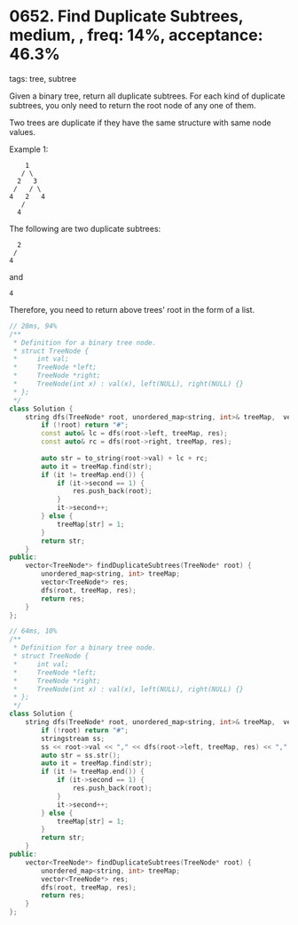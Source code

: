 # 0652. Find Duplicate Subtrees, medium, , freq: 14%, acceptance: 46.3%
tags: tree, subtree

Given a binary tree, return all duplicate subtrees. For each kind of duplicate subtrees, you only need to return the root node of any one of them.

Two trees are duplicate if they have the same structure with same node values.

Example 1:

        1
       / \
      2   3
     /   / \
    4   2   4
       /
      4
The following are two duplicate subtrees:

      2
     /
    4
and

    4
Therefore, you need to return above trees' root in the form of a list.

```c++
// 28ms, 94%
/**
 * Definition for a binary tree node.
 * struct TreeNode {
 *     int val;
 *     TreeNode *left;
 *     TreeNode *right;
 *     TreeNode(int x) : val(x), left(NULL), right(NULL) {}
 * };
 */
class Solution {
    string dfs(TreeNode* root, unordered_map<string, int>& treeMap,  vector<TreeNode*>& res) {
        if (!root) return "#";
        const auto& lc = dfs(root->left, treeMap, res);
        const auto& rc = dfs(root->right, treeMap, res);
        
        auto str = to_string(root->val) + lc + rc;
        auto it = treeMap.find(str);
        if (it != treeMap.end()) {
            if (it->second == 1) {
                res.push_back(root);
            }
            it->second++;
        } else {
            treeMap[str] = 1;
        }
        return str;
    }
public:
    vector<TreeNode*> findDuplicateSubtrees(TreeNode* root) {
        unordered_map<string, int> treeMap;
        vector<TreeNode*> res;
        dfs(root, treeMap, res);
        return res;
    }
};

// 64ms, 10%
/**
 * Definition for a binary tree node.
 * struct TreeNode {
 *     int val;
 *     TreeNode *left;
 *     TreeNode *right;
 *     TreeNode(int x) : val(x), left(NULL), right(NULL) {}
 * };
 */
class Solution {
    string dfs(TreeNode* root, unordered_map<string, int>& treeMap,  vector<TreeNode*>& res) {
        if (!root) return "#";
        stringstream ss;
        ss << root->val << "," << dfs(root->left, treeMap, res) << "," << dfs(root->right, treeMap, res);
        auto str = ss.str();
        auto it = treeMap.find(str);
        if (it != treeMap.end()) {
            if (it->second == 1) {
                res.push_back(root);
            }
            it->second++;
        } else {
            treeMap[str] = 1;
        }
        return str;
    }
public:
    vector<TreeNode*> findDuplicateSubtrees(TreeNode* root) {
        unordered_map<string, int> treeMap;
        vector<TreeNode*> res;
        dfs(root, treeMap, res);
        return res;
    }
};

```

